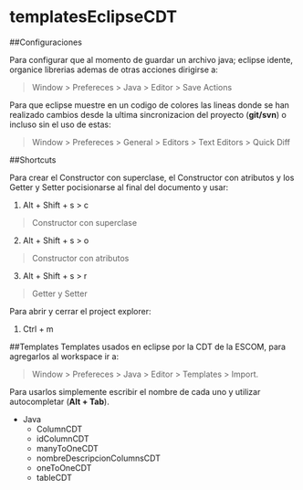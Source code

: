 # templatesEclipseCDT

##Configuraciones

Para configurar que al momento de guardar un archivo java; eclipse idente, organice librerias ademas de otras acciones dirigirse a:

> Window > Prefereces > Java > Editor > Save Actions

Para que eclipse muestre en un codigo de colores las lineas donde se han realizado cambios desde la ultima sincronizacion del proyecto (**git/svn**) o incluso sin el uso de estas:

> Window > Prefereces > General > Editors > Text Editors > Quick Diff 

##Shortcuts

Para crear el Constructor con superclase, el Constructor con atributos y los Getter y Setter pocisionarse al final del documento y usar:

1. Alt + Shift + s > c
> Constructor con superclase

2. Alt + Shift + s > o
> Constructor con atributos

3. Alt + Shift + s > r
> Getter y Setter

Para abrir y cerrar el project explorer:

1. Ctrl + m

##Templates
Templates usados en eclipse por la CDT de la ESCOM, para agregarlos al workspace ir a:

> Window > Prefereces > Java > Editor > Templates > Import.

Para usarlos simplemente escribir el nombre de cada uno y utilizar autocompletar (**Alt +  Tab**).

* Java
  * ColumnCDT
  * idColumnCDT
  * manyToOneCDT
  * nombreDescripcionColumnsCDT
  * oneToOneCDT
  * tableCDT
